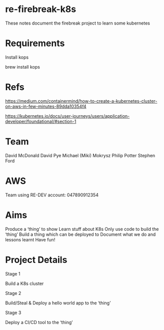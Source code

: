 # re-firebreak-k8s

These notes document the firebreak project to learn some kubernetes


# Requirements
Install kops

brew install kops


# Refs
https://medium.com/containermind/how-to-create-a-kubernetes-cluster-on-aws-in-few-minutes-89dda10354f4

https://kubernetes.io/docs/user-journeys/users/application-developer/foundational/#section-1


# Team

David McDonald
David Pye
Michael (Miki) Mokrysz
Philip Potter
Stephen Ford


# AWS
Team using RE-DEV account: 047890912354


# Aims

Produce a ‘thing’ to show
Learn stuff about K8s
Only use code to build the ‘thing’
Build a thing which can be deployed to
Document what we do and lessons learnt
Have fun!


# Project Details

Stage 1

Build a K8s cluster

Stage 2

Build/Steal & Deploy a hello world app to the ‘thing’

Stage 3

Deploy a CI/CD tool to the ‘thing’
